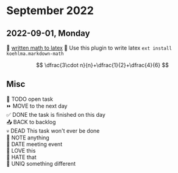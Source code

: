 September 2022
==============

2022-09-01, Monday
------------------

📌 [written math to latex](https://webdemo.myscript.com/views/math)
📌 Use this plugin to write latex `ext install koehlma.markdown-math`



$$
\dfrac{3\cdot n}{n}+\dfrac{1}{2}+\dfrac{4}{6}
$$


Misc
----

🔲 TODO open task  
⏩ MOVE to the next day  
✅ DONE the task is finished on this day  
📤 BACK to backlog  
💀 DEAD This task won't ever be done  
📌 NOTE anything  
📅 DATE meeting event  
🙂 LOVE this  
🙁 HATE that  
🦄 UNIQ something different  

